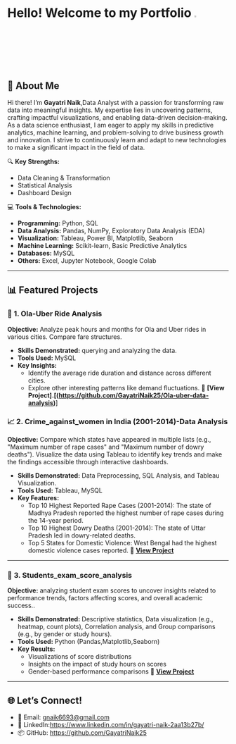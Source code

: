# Hello! Welcome to my Portfolio <img src="https://media.giphy.com/media/hvRJCLFzcasrR4ia7z/giphy.gif" width="3%">


## **📌 About Me**  

Hi there! I’m **Gayatri Naik**,Data Analyst with a passion for transforming raw data into meaningful insights. My expertise lies in uncovering patterns, crafting impactful visualizations, and enabling data-driven decision-making. As a data science enthusiast, I am eager to apply my skills in predictive analytics, machine learning, and problem-solving to drive business growth and innovation. I strive to continuously learn and adapt to new technologies to make a significant impact in the field of data.


🔍 **Key Strengths:**  
- Data Cleaning & Transformation  
- Statistical Analysis  
- Dashboard Design  

💻 **Tools & Technologies:**  
- **Programming:** Python, SQL
- **Data Analysis:** Pandas, NumPy, Exploratory Data Analysis (EDA)
- **Visualization:** Tableau, Power BI, Matplotlib, Seaborn
- **Machine Learning:** Scikit-learn, Basic Predictive Analytics
- **Databases:** MySQL 
- **Others:** Excel, Jupyter Notebook, Google Colab

---

## **📊 Featured Projects**  

### 🚖 **1. Ola-Uber Ride Analysis**  
**Objective:** Analyze peak hours and months for Ola and Uber rides in various cities.
Compare fare structures.  
- **Skills Demonstrated:** querying and analyzing the data.  
- **Tools Used:** MySQL  
- **Key Insights:**  
  - Identify the average ride duration and distance across different cities.
  - Explore other interesting patterns like demand fluctuations. 
📁 **[View Project].[(https://github.com/GayatriNaik25/Ola-uber-data-analysis)**]

### 📈 **2. Crime_against_women in India (2001-2014)-Data Analysis**  
**Objective:** Compare which states have appeared in multiple lists (e.g., "Maximum number of rape cases" and "Maximum number of dowry deaths").
Visualize the data using Tableau to identify key trends and make the findings accessible through interactive dashboards.  
- **Skills Demonstrated:** Data Preprocessing, SQL Analysis, and Tableau Visualization.  
- **Tools Used:** Tableau, MySQL  
- **Key Features:**  
  - Top 10 Highest Reported Rape Cases (2001-2014): The state of Madhya Pradesh reported the highest number of rape cases during the 14-year period.
  - Top 10 Highest Dowry Deaths (2001-2014): The state of Uttar Pradesh led in dowry-related deaths.
  - Top 5 States for Domestic Violence: West Bengal had the highest domestic violence cases reported.
📁 **[View Project](https://github.com/Shrutiijoshi/Crime_against_women-in-India)**  

---

### 🧮 **3. Students_exam_score_analysis**  
**Objective:** analyzing student exam scores to uncover insights related to performance trends, factors affecting scores, and overall academic success..  
- **Skills Demonstrated:** Descriptive statistics, Data visualization (e.g., heatmap, count plots), Correlation analysis, and Group comparisons (e.g., by gender or study hours).  
- **Tools Used:** Python (Pandas,Matplotlib,Seaborn)  
- **Key Results:**  
  - Visualizations of score distributions
  - Insights on the impact of study hours on scores
  - Gender-based performance comparisons 
📁 **[View Project](https://github.com/GayatriNaik25/Student_exam_score_analysis)**

---

## 🌐 Let’s Connect!
- 📧 Email: gnaik6693@gmail.com 
- 🔗 LinkedIn:https://www.linkedin.com/in/gayatri-naik-2aa13b27b/
- 📦 GitHub: https://github.com/GayatriNaik25
